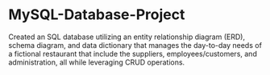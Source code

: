 # MySQL-Database-Project
Created an SQL database utilizing an entity relationship diagram (ERD), schema diagram, and data dictionary that manages the day-to-day needs of a fictional restaurant that include the suppliers, employees/customers, and administration, all while leveraging CRUD operations.
